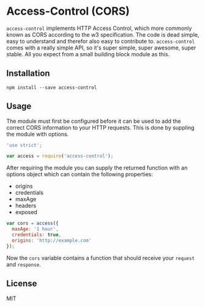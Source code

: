 # Access-Control (CORS)

`access-control` implements HTTP Access Control, which more commonly known as
CORS according to the w3 specification. The code is dead simple, easy to
understand and therefor also easy to contribute to. `access-control` comes with
a really simple API, so it's super simple, super awesome, super stable. All you
expect from a small building block module as this.

## Installation

```
npm install --save access-control
```

## Usage

The module must first be configured before it can be used to add the correct
CORS information to your HTTP requests. This is done by suppling the module with
options.

```js
'use strict';

var access = require('access-control');
```

After requiring the module you can supply the returned function with an options
object which can contain the following properties:

- origins
- credentials
- maxAge
- headers
- exposed

```js
var cors = access({
  maxAge: '1 hour',
  credentials: true,
  origins: 'http://example.com'
});
```

Now the `cors` variable contains a function that should receive your `request`
and `response`.

## License

MIT
